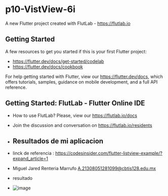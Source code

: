 # p10-VistView-6i

A new Flutter project created with FlutLab - https://flutlab.io

## Getting Started

A few resources to get you started if this is your first Flutter project:

- https://flutter.dev/docs/get-started/codelab
- https://flutter.dev/docs/cookbook

For help getting started with Flutter, view our
https://flutter.dev/docs, which offers tutorials,
samples, guidance on mobile development, and a full API reference.

## Getting Started: FlutLab - Flutter Online IDE

- How to use FlutLab? Please, view our https://flutlab.io/docs
- Join the discussion and conversation on https://flutlab.io/residents

- ## Resultados de mi aplicacion

- linck de referencia : https://codesinsider.com/flutter-listview-example/?expand_article=1
- Miguel Jared Renteria Marrufo A.21308051281099@cbtis128.edu.mx
- resultado
- ![image](https://github.com/Miguelrenteria10/p10-Applist-6i/assets/144725346/05b26ac8-af53-460a-83b7-728fec82ca1a)

